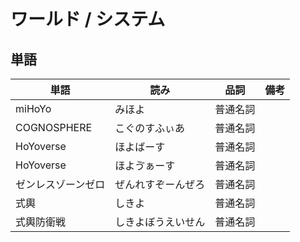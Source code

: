 # ワールド / システム

## 単語

|単語|読み|品詞|備考|
|---|---|---|---|
|miHoYo|みほよ|普通名詞||
|COGNOSPHERE|こぐのすふぃあ|普通名詞||
|HoYoverse|ほよばーす|普通名詞||
|HoYoverse|ほよゔぁーす|普通名詞||
|ゼンレスゾーンゼロ|ぜんれすぞーんぜろ|普通名詞||
|式輿|しきよ|普通名詞||
|式輿防衛戦|しきよぼうえいせん|普通名詞||
